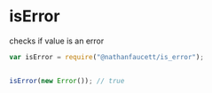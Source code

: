 isError
=======

checks if value is an error

```javascript
var isError = require("@nathanfaucett/is_error");


isError(new Error()); // true
```
